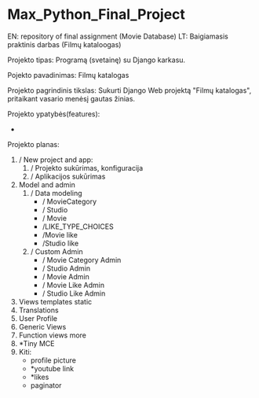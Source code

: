 # Max_Python_Final_Project
EN: repository of final assignment (Movie Database) 
LT: Baigiamasis praktinis darbas (Filmų kataloogas)

Projekto tipas: Programą (svetainę) su Django karkasu.

Pojekto pavadinimas: Filmų katalogas

Projekto pagrindinis tikslas: Sukurti Django Web projektą "Filmų katalogas", pritaikant vasario menėsį gautas žinias. 

Projekto ypatybės(features):

* 

Projekto planas:

1) \/ New project and app:
    1) \/ Projekto sukūrimas, konfiguracija
    2) \/ Aplikacijos sukūrimas
2) Model and admin
    1) \/ Data modeling
        * \/ MovieCategory
        * \/ Studio
        * \/ Movie
        * \/LIKE_TYPE_CHOICES 
        * \/Movie like
        * \/Studio like
    2) \/ Custom Admin
        * \/ Movie Category Admin
        * \/ Studio Admin
        * \/ Movie Admin
        * \/ Movie Like Admin
        * \/ Studio Like Admin
3) Views templates static
4) Translations
5) User Profile
6) Generic Views
7) Function views more
8) *Tiny MCE 
9) Kiti: 
    * profile picture 
    * *youtube link
    * *likes 
    * paginator
